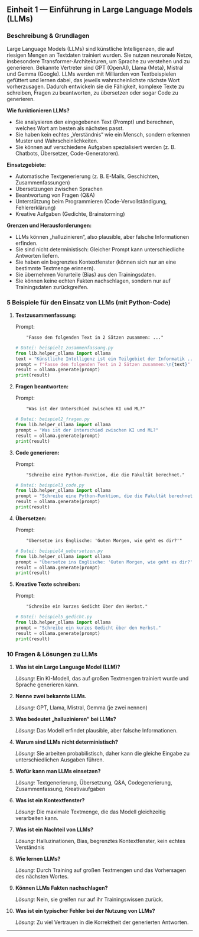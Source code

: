 ## Einheit 1 — Einführung in Large Language Models (LLMs)

### Beschreibung & Grundlagen

Large Language Models (LLMs) sind künstliche Intelligenzen, die auf riesigen Mengen an Textdaten trainiert wurden. Sie nutzen neuronale Netze, insbesondere Transformer-Architekturen, um Sprache zu verstehen und zu generieren. Bekannte Vertreter sind GPT (OpenAI), Llama (Meta), Mistral und Gemma (Google). LLMs werden mit Milliarden von Textbeispielen gefüttert und lernen dabei, das jeweils wahrscheinlichste nächste Wort vorherzusagen. Dadurch entwickeln sie die Fähigkeit, komplexe Texte zu schreiben, Fragen zu beantworten, zu übersetzen oder sogar Code zu generieren.

**Wie funktionieren LLMs?**

- Sie analysieren den eingegebenen Text (Prompt) und berechnen, welches Wort am besten als nächstes passt.
- Sie haben kein echtes „Verständnis“ wie ein Mensch, sondern erkennen Muster und Wahrscheinlichkeiten.
- Sie können auf verschiedene Aufgaben spezialisiert werden (z. B. Chatbots, Übersetzer, Code-Generatoren).

**Einsatzgebiete:**

- Automatische Textgenerierung (z. B. E-Mails, Geschichten, Zusammenfassungen)
- Übersetzungen zwischen Sprachen
- Beantwortung von Fragen (Q&A)
- Unterstützung beim Programmieren (Code-Vervollständigung, Fehlererklärung)
- Kreative Aufgaben (Gedichte, Brainstorming)

**Grenzen und Herausforderungen:**

- LLMs können „halluzinieren“, also plausible, aber falsche Informationen erfinden.
- Sie sind nicht deterministisch: Gleicher Prompt kann unterschiedliche Antworten liefern.
- Sie haben ein begrenztes Kontextfenster (können sich nur an eine bestimmte Textmenge erinnern).
- Sie übernehmen Vorurteile (Bias) aus den Trainingsdaten.
- Sie können keine echten Fakten nachschlagen, sondern nur auf Trainingsdaten zurückgreifen.

### 5 Beispiele für den Einsatz von LLMs (mit Python-Code)

1. **Textzusammenfassung:**

    Prompt:

    ```prompt
        "Fasse den folgenden Text in 2 Sätzen zusammen: ..."
    ```

    ```python
    # Datei: beispiel1_zusammenfassung.py
    from lib.helper_ollama import ollama
    text = "Künstliche Intelligenz ist ein Teilgebiet der Informatik ..."
    prompt = f"Fasse den folgenden Text in 2 Sätzen zusammen:\n{text}"
    result = ollama.generate(prompt)
    print(result)
    ```

2. **Fragen beantworten:**

    Prompt:

    ```prompt
        "Was ist der Unterschied zwischen KI und ML?"
    ```

    ```python
    # Datei: beispiel2_fragen.py
    from lib.helper_ollama import ollama
    prompt = "Was ist der Unterschied zwischen KI und ML?"
    result = ollama.generate(prompt)
    print(result)
    ```

3. **Code generieren:**

    Prompt:

    ```prompt
        "Schreibe eine Python-Funktion, die die Fakultät berechnet."
    ```

    ```python
    # Datei: beispiel3_code.py
    from lib.helper_ollama import ollama
    prompt = "Schreibe eine Python-Funktion, die die Fakultät berechnet."
    result = ollama.generate(prompt)
    print(result)
    ```

4. **Übersetzen:**

    Prompt:

    ```prompt
        "Übersetze ins Englische: 'Guten Morgen, wie geht es dir?'"
    ```

    ```python
    # Datei: beispiel4_uebersetzen.py
    from lib.helper_ollama import ollama
    prompt = "Übersetze ins Englische: 'Guten Morgen, wie geht es dir?'"
    result = ollama.generate(prompt)
    print(result)
    ```

5. **Kreative Texte schreiben:**

    Prompt:

    ```prompt
        "Schreibe ein kurzes Gedicht über den Herbst."
    ```

    ```python
    # Datei: beispiel5_gedicht.py
    from lib.helper_ollama import ollama
    prompt = "Schreibe ein kurzes Gedicht über den Herbst."
    result = ollama.generate(prompt)
    print(result)
    ```

### 10 Fragen & Lösungen zu LLMs

1. **Was ist ein Large Language Model (LLM)?**

    *Lösung:* Ein KI-Modell, das auf großen Textmengen trainiert wurde und Sprache generieren kann.
2. **Nenne zwei bekannte LLMs.**

    *Lösung:* GPT, Llama, Mistral, Gemma (je zwei nennen)
3. **Was bedeutet „halluzinieren“ bei LLMs?**

    *Lösung:* Das Modell erfindet plausible, aber falsche Informationen.
4. **Warum sind LLMs nicht deterministisch?**

    *Lösung:* Sie arbeiten probabilistisch, daher kann die gleiche Eingabe zu unterschiedlichen Ausgaben führen.
5. **Wofür kann man LLMs einsetzen?**

    *Lösung:* Textgenerierung, Übersetzung, Q&A, Codegenerierung, Zusammenfassung, Kreativaufgaben
6. **Was ist ein Kontextfenster?**

    *Lösung:* Die maximale Textmenge, die das Modell gleichzeitig verarbeiten kann.
7. **Was ist ein Nachteil von LLMs?**

    *Lösung:* Halluzinationen, Bias, begrenztes Kontextfenster, kein echtes Verständnis
8. **Wie lernen LLMs?**

    *Lösung:* Durch Training auf großen Textmengen und das Vorhersagen des nächsten Wortes.
9. **Können LLMs Fakten nachschlagen?**

    *Lösung:* Nein, sie greifen nur auf ihr Trainingswissen zurück.
10. **Was ist ein typischer Fehler bei der Nutzung von LLMs?**

    *Lösung:* Zu viel Vertrauen in die Korrektheit der generierten Antworten.

---

